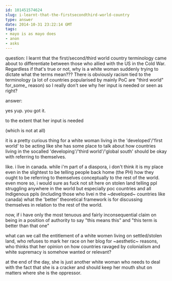 ```yaml
---
id: 101451574624
slug: i-learnt-that-the-firstsecondthird-world-country
type: answer
date: 2014-10-31 23:22:14 GMT
tags:
- mayo is as mayo does
- anon
- asks
---
```

question: I learnt that the first/second/third world country terminology came about to differentiate between those who allied with the US in the Cold War.  Regardless if that's true or not, why is a white woman suddenly trying to dictate what the terms mean???  There is obviously racism tied to the terminology (a lot of countries popularised by mainly PoC are "third world" for_some_ reason) so I really don't see why her input is needed or seen as right?

answer: <p>yes yup. you got it.</p>
<p>to the extent that her input is needed&nbsp;</p>
<p>(which is not at all)</p>
<p>it is a pretty curious thing for a white woman living in the 'developed'/'first world' to be acting like she has some place to talk about how countries living in the socalled 'developing'/'third world'/'global south' should be okay with referring to themselves.</p>
<p>like. i live in canada. while i'm part of a diaspora, i don't think it is my place even in the slightest to be telling people back home (the PH) how they ought to be referring to themselves conceptually to the rest of the world. even more so, i would sure as fuck not sit here on stolen land telling ppl struggling anywhere in the world but especially poc countries and all Indigenous ppls (including those who livei n the ~developed~ countries like canada) what the 'better' theoretical framework is for discussing themselves in relation to the rest of the world.</p>
<p>now, if i have only the most tenuous and fairly inconsequential claim on being in a position of authority to say "this means this" and "this term is better than that one"</p>
<p>what can we call the entitlement of a white women living on settled/stolen land, who refuses to mark her race on her blog for ~aesthetic~ reasons, who thinks that her opinion on how countries ravaged by colonialism and white supremacy is somehow wanted or relevant?</p>
<p>at the end of the day, she is just another white woman who needs to deal with the fact that she is a cracker and should keep her mouth shut on matters where she is the oppressor.</p>